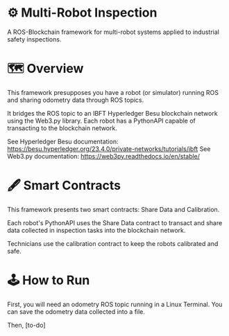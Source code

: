 # ⚙ Multi-Robot Inspection

A ROS-Blockchain framework for multi-robot systems applied to industrial safety inspections.

# 🗺 Overview

This framework presupposes you have a robot (or simulator) running ROS and sharing odometry data through ROS topics. 

It bridges the ROS topic to an IBFT Hyperledger Besu blockchain network using the Web3.py library. Each robot has a PythonAPI capable of transacting to the blockchain network.

See Hyperledger Besu documentation: https://besu.hyperledger.org/23.4.0/private-networks/tutorials/ibft
See Web3.py documentation: https://web3py.readthedocs.io/en/stable/

# 🖋 Smart Contracts

This framework presents two smart contracts: Share Data and Calibration.

Each robot's PythonAPI uses the Share Data contract to transact and share data collected in inspection tasks into the blockchain network.

Technicians use the calibration contract to keep the robots calibrated and safe.

# 🕹 How to Run

First, you will need an odometry ROS topic running in a Linux Terminal. You can save the odometry data collected into a file.

Then, [to-do]

